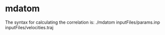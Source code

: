 # mdatom

The syntax for calculating the correlation is: ./mdatom inputFiles/params.inp inputFiles/velocities.traj

